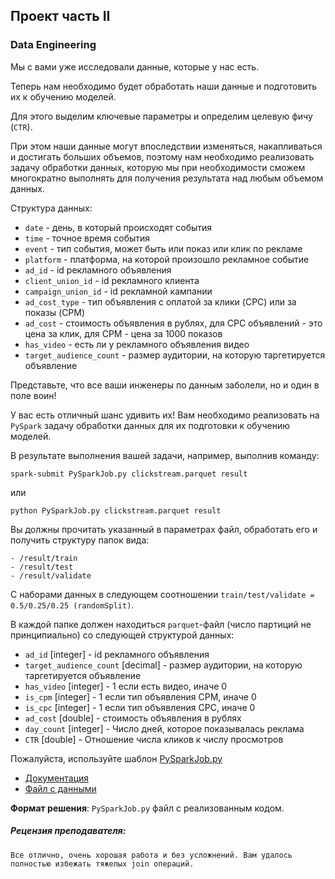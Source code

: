 ## Проект часть II

### Data Engineering

Мы с вами уже исследовали данные, которые у нас есть.

Теперь нам необходимо будет обработать наши данные и подготовить их к обучению моделей.

Для этого выделим ключевые параметры и определим целевую фичу (`CTR`).

При этом наши данные могут впоследствии изменяться, накапливаться и достигать больших объемов, 
поэтому нам необходимо реализовать задачу обработки данных, которую мы при необходимости сможем многократно 
выполнять для получения результата над любым объемом данных.

Структура данных:

- `date` - день, в который происходят события
- `time` - точное время события
- `event` - тип события, может быть или показ или клик по рекламе
- `platform` - платформа, на которой произошло рекламное событие
- `ad_id` - id рекламного объявления
- `client_union_id` - id рекламного клиента
- `campaign_union_id` - id рекламной кампании
- `ad_cost_type` - тип объявления с оплатой за клики (CPC) или за показы (CPM)
- `ad_cost` - стоимость объявления в рублях, для CPC объявлений - это цена за клик, для CPM - цена за 1000 показов
- `has_video` - есть ли у рекламного объявления видео
- `target_audience_count` - размер аудитории, на которую таргетируется объявление

Представьте, что все ваши инженеры по данным заболели, но и один в поле воин! 

У вас есть отличный шанс удивить их! Вам необходимо реализовать на `PySpark` задачу обработки данных для их подготовки к обучению моделей.

В результате выполнения вашей задачи, например, выполнив команду:

`spark-submit PySparkJob.py clickstream.parquet result`

или 

`python PySparkJob.py clickstream.parquet result`

Вы должны прочитать указанный в параметрах файл, обработать его и получить структуру папок вида:

```
- /result/train
- /result/test
- /result/validate
```

С наборами данных в следующем соотношении `train/test/validate = 0.5/0.25/0.25 (randomSplit)`.

В каждой папке должен находиться `parquet`-файл (число партиций не принципиально) со следующей структурой данных:

- `ad_id` [integer] - id рекламного объявления
- `target_audience_count` [decimal] -	размер аудитории, на которую таргетируется объявление
- `has_video` [integer] - 1 если есть видео, иначе 0
- `is_cpm` [integer] - 1 если тип объявления CPM, иначе 0
- `is_cpc` [integer] - 1 если тип объявления CPC, иначе 0
- `ad_cost` [double] - стоимость объявления в рублях
- `day_count` [integer] - Число дней, которое показывалась реклама
- `CTR`	[double] - Отношение числа кликов к числу просмотров

Пожалуйста, используйте шаблон [PySparkJob.py](https://raw.githubusercontent.com/AlexKbit/stepik-ds-course/master/Week3/Project/PySparkJob.py)
- [Документация](https://spark.apache.org/docs/latest/api/python/index.html)
- [Файл с данными](https://github.com/AlexKbit/stepik-ds-course/raw/master/Week3/Project/clickstream.parquet)

**Формат решения**: `PySparkJob.py` файл с реализованным кодом.

##### Рецензия преподавателя:
```
Все отлично, очень хорошая работа и без усложнений. Вам удалось полностью избежать тяжелых join операций. 
```
